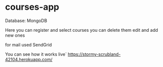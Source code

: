 # courses-app

Database: MongoDB

Here you can register and select courses you can delete them edit and add new ones

for mail used SendGrid

You can see how it works live`
https://stormy-scrubland-42104.herokuapp.com/
